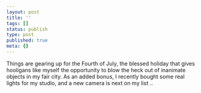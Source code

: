 ```yaml
---
layout: post
title: ''
tags: []
status: publish
type: post
published: true
meta: {}
---
```

Things are gearing up for the Fourth of July, the blessed holiday  that gives hooligans like myself the opportunity to blow the heck out  of inanimate objects in my fair city.  As an added bonus, I recently  bought some real lights for my studio, and a new camera is next on my list ..
